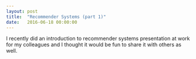 ```yaml
---
layout: post
title:  "Recommender Systems (part 1)"
date:   2016-06-18 00:00:00
---
```


I recently did an introduction to recommender systems presentation at work for my colleagues and I thought it would be fun to share it with others as well.